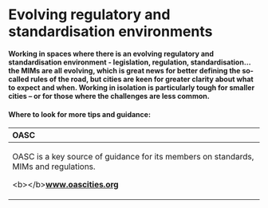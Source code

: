 # Evolving regulatory and standardisation environments

**Working in spaces where there is an evolving regulatory and standardisation environment - legislation, regulation, standardisation… the MIMs are all evolving, which is great news for better defining the so-called rules of the road, but cities are keen for greater clarity about what to expect and when. Working in isolation is particularly tough for smaller cities – or for those where the challenges are less common.**

#### Where to look for more tips and guidance:

<table>
  <thead>
    <tr>
      <th style="text-align:left">OASC</th>
    </tr>
  </thead>
  <tbody>
    <tr>
      <td style="text-align:left">
        <p>OASC is a key source of guidance for its members on standards, MIMs and
          regulations.</p>
        <p>&lt;b&gt;&lt;/b&gt;<a href="https://www.oascities.org"><b>www.oascities.org</b></a><b> </b>
        </p>
      </td>
    </tr>
  </tbody>
</table>

